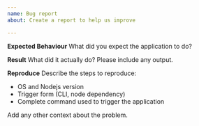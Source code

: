 ```yaml
---
name: Bug report
about: Create a report to help us improve

---
```


**Expected Behaviour**
What did you expect the application to do?

**Result**
What did it actually do? Please include any output.

**Reproduce**
Describe the steps to reproduce:
 - OS and Nodejs version
 - Trigger form (CLI, node dependency)
 - Complete command used to trigger the application

Add any other context about the problem.
